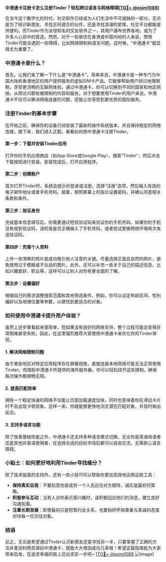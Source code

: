 **中港通卡注册卡怎么注册Tinder？轻松跨过语言与网络障碍[[TG💪+ @esim1088](https://t.me/s/esim1088)]**

在当今这个数字化的时代，社交软件已经成为人们生活中不可或缺的一部分。无论是为了结识新朋友、寻找志同道合的伙伴，还是寻找浪漫的爱情，社交平台都能提供便利。而Tinder作为全球知名的交友软件之一，其用户遍布世界各地，成为了许多人心目中的首选。然而，对于一些居住在香港或中国内地的人来说，使用Tinder可能会遇到一些障碍，比如网络限制和语言问题。这时候，“中港通卡”就显得尤为重要了。

### 中港通卡是什么？

首先，让我们来了解一下什么是“中港通卡”。简单来说，中港通卡是一种专门为中国大陆和香港地区的用户提供服务的虚拟SIM卡产品。它能够帮助用户绕过地理限制，享受更流畅的互联网体验。通过中港通卡，你可以切换到不同的国家和地区网络，从而访问那些被限制的内容和服务。对于想要使用Tinder的用户来说，中港通卡不仅可以解决网络连接的问题，还能让你享受到更优质的国际服务。

### 注册Tinder的基本步骤

在开始之前，确保你的设备已经安装了最新的操作系统版本，并且保持稳定的网络连接。接下来，我们进入正题，看看如何用中港通卡注册Tinder。

#### 第一步：下载并安装Tinder应用

打开你的手机应用商店（如App Store或Google Play），搜索“Tinder”，然后点击下载按钮进行安装。安装完成后，打开应用程序。

#### 第二步：创建账户

首次打开Tinder时，系统会提示你登录或注册。选择“注册”选项，然后输入有效的电子邮件地址或者手机号码。接着，按照屏幕上的指示设置密码，并确认同意相关条款和条件。

#### 第三步：验证身份

完成基本信息填写后，你需要通过短信验证码来验证你的手机号码。如果你的手机没有收到验证码，请检查是否正确输入了手机号码，或者尝试更换网络环境再次发送验证码。

#### 第四步：完善个人资料

上传一张清晰的照片是成功吸引他人注意的关键。尽量选择正面且自然的照片，避免使用过于模糊或不合适的图片。此外，还可以补充一些关于自己的描述信息，比如兴趣爱好、职业等，这样可以让别人对你有更全面的了解。

#### 第五步：设置偏好

根据自己的需求调整搜索范围和其他筛选条件。例如，你可以设定年龄区间、性别偏好以及地理位置等参数，以便找到更适合的对象。

### 如何使用中港通卡提升用户体验？

虽然上述步骤看起来很简单，但如果没有良好的网络支持，整个过程可能会变得非常困难甚至失败。因此，在这里强烈推荐大家使用中港通卡来优化你的Tinder体验。

#### 1. 解决网络限制问题

由于某些地区对特定应用程序存在屏蔽措施，直接连接本地网络可能无法正常使用Tinder。而借助中港通卡所提供的海外服务器，你可以轻松绕开这些限制，确保每次操作都顺畅无阻。

#### 2. 提高匹配效率

拥有一个稳定快速的网络不仅能让页面加载速度加快，同时也意味着你在滑动卡片时不会出现卡顿现象。这样一来，你就能够更快地浏览潜在匹配对象，并及时做出反应。

#### 3. 支持多语言功能

除了改善基础性能之外，中港通卡还支持多种语言模式切换。无论你是英语母语者还是其他非英语使用者，在选择合适的目标市场后都可以自由交流，无需担心语言障碍。

### 小贴士：如何更好地利用Tinder寻找缘分？

除了技术层面的支持外，还有一些小技巧可以帮助你更加高效地运用这款工具：

- **保持真实自我**：不要刻意伪装成另一个人去迎合对方期待，诚实是最好的策略。
- **积极参与互动**：当有人对你表示感兴趣时，请积极回应他们的消息，建立良好沟通氛围。
- **注重长期发展**：即使最初只是短暂约会关系，也要始终怀揣尊重与真诚的态度对待每一位交往对象。

### 结语

总之，无论是希望通过Tinder认识新朋友还是寻找另一半，只要掌握了正确的方法并善加利用资源如中港通卡，就能大大增加成功几率哦！希望这篇指南能为大家带来启发，在追求幸福的路上迈出坚实一步吧~ [[TG💪+ @esim1088](https://t.me/s/esim1088) ![Image](https://i.postimg.cc/4NQfJmqS/Snipaste-2025-05-13-00-14-12.png)]